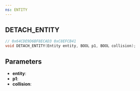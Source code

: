 ```yaml
---
ns: ENTITY
---
```

## DETACH_ENTITY

```c
// 0x64CDE9D6BF8ECAD3 0xC8EFCB41
void DETACH_ENTITY(Entity entity, BOOL p1, BOOL collision);
```

## Parameters
* **entity**:
* **p1**:
* **collision**:
